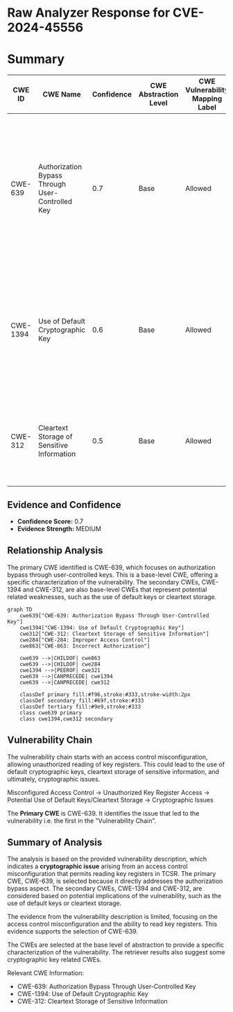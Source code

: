# Raw Analyzer Response for CVE-2024-45556

# Summary
| CWE ID | CWE Name | Confidence | CWE Abstraction Level | CWE Vulnerability Mapping Label | CWE-Vulnerability Mapping Notes |
|---|---|---|---|---|---|
| CWE-639 | Authorization Bypass Through User-Controlled Key | 0.7 | Base | Allowed | Primary CWE. The access control configuration permits Linux to read key registers in TCSR, which can be viewed as a form of authorization bypass where a user can control the key to gain access to sensitive information. |
| CWE-1394 | Use of Default Cryptographic Key | 0.6 | Base | Allowed | Secondary candidate. While not explicitly stated, the vulnerability could potentially involve the use of default cryptographic keys if the key registers are accessible due to the access control misconfiguration. |
| CWE-312 | Cleartext Storage of Sensitive Information | 0.5 | Base | Allowed | Secondary candidate. If the key registers are being read, the keys might be stored in cleartext, representing a potential vulnerability. |

## Evidence and Confidence

*   **Confidence Score:** 0.7
*   **Evidence Strength:** MEDIUM

## Relationship Analysis
The primary CWE identified is CWE-639, which focuses on authorization bypass through user-controlled keys. This is a base-level CWE, offering a specific characterization of the vulnerability. The secondary CWEs, CWE-1394 and CWE-312, are also base-level CWEs that represent potential related weaknesses, such as the use of default keys or cleartext storage.

```mermaid
graph TD
    cwe639["CWE-639: Authorization Bypass Through User-Controlled Key"]
    cwe1394["CWE-1394: Use of Default Cryptographic Key"]
    cwe312["CWE-312: Cleartext Storage of Sensitive Information"]
    cwe284["CWE-284: Improper Access Control"]
    cwe863["CWE-863: Incorrect Authorization"]
    
    cwe639 -->|CHILDOF| cwe863
    cwe639 -->|CHILDOF| cwe284
    cwe1394 -->|PEEROF| cwe321
    cwe639 -->|CANPRECEDE| cwe1394
    cwe639 -->|CANPRECEDE| cwe312
    
    classDef primary fill:#f96,stroke:#333,stroke-width:2px
    classDef secondary fill:#69f,stroke:#333
    classDef tertiary fill:#9e9,stroke:#333
    class cwe639 primary
    class cwe1394,cwe312 secondary
```

## Vulnerability Chain
The vulnerability chain starts with an access control misconfiguration, allowing unauthorized reading of key registers. This could lead to the use of default cryptographic keys, cleartext storage of sensitive information, and ultimately, cryptographic issues.

Misconfigured Access Control -> Unauthorized Key Register Access -> Potential Use of Default Keys/Cleartext Storage -> Cryptographic Issues

The **Primary CWE** is CWE-639. It identifies the issue that led to the vulnerability i.e. the first in the "Vulnerability Chain".

## Summary of Analysis
The analysis is based on the provided vulnerability description, which indicates a **cryptographic issue** arising from an access control misconfiguration that permits reading key registers in TCSR. The primary CWE, CWE-639, is selected because it directly addresses the authorization bypass aspect. The secondary CWEs, CWE-1394 and CWE-312, are considered based on potential implications of the vulnerability, such as the use of default keys or cleartext storage.

The evidence from the vulnerability description is limited, focusing on the access control misconfiguration and the ability to read key registers. This evidence supports the selection of CWE-639.

The CWEs are selected at the base level of abstraction to provide a specific characterization of the vulnerability.
The retriever results also suggest some cryptographic key related CWEs.

Relevant CWE Information:
*   CWE-639: Authorization Bypass Through User-Controlled Key
*   CWE-1394: Use of Default Cryptographic Key
*   CWE-312: Cleartext Storage of Sensitive Information